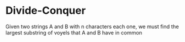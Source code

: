 # Divide-Conquer

Given two strings A and B with n characters each one, we must find the largest substring of voyels that A and B have in common

